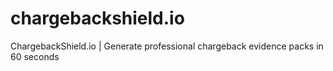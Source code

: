 # chargebackshield.io
ChargebackShield.io | Generate professional chargeback evidence packs in 60 seconds
